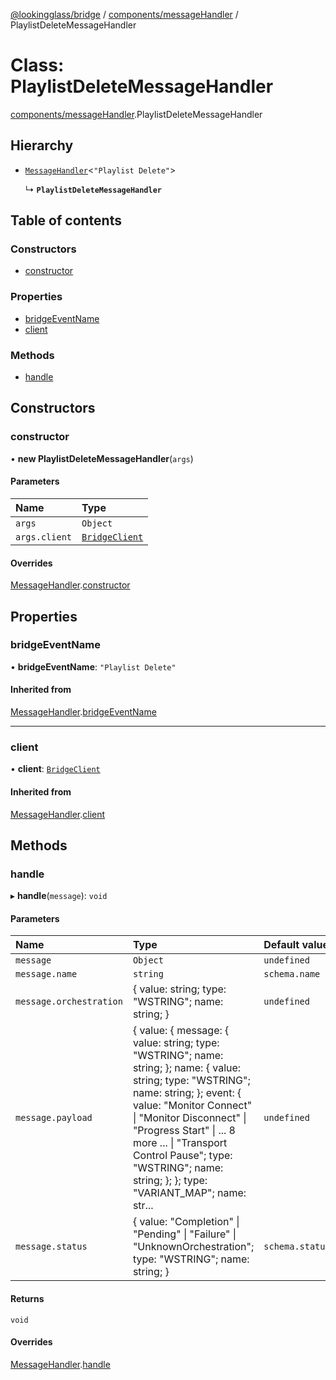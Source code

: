 [@lookingglass/bridge](../README.md) / [components/messageHandler](../modules/components_messageHandler.md) / PlaylistDeleteMessageHandler

# Class: PlaylistDeleteMessageHandler

[components/messageHandler](../modules/components_messageHandler.md).PlaylistDeleteMessageHandler

## Hierarchy

- [`MessageHandler`](components_messageHandler.MessageHandler.md)<``"Playlist Delete"``\>

  ↳ **`PlaylistDeleteMessageHandler`**

## Table of contents

### Constructors

- [constructor](components_messageHandler.PlaylistDeleteMessageHandler.md#constructor)

### Properties

- [bridgeEventName](components_messageHandler.PlaylistDeleteMessageHandler.md#bridgeeventname)
- [client](components_messageHandler.PlaylistDeleteMessageHandler.md#client)

### Methods

- [handle](components_messageHandler.PlaylistDeleteMessageHandler.md#handle)

## Constructors

### constructor

• **new PlaylistDeleteMessageHandler**(`args`)

#### Parameters

| Name | Type |
| :------ | :------ |
| `args` | `Object` |
| `args.client` | [`BridgeClient`](client.BridgeClient.md) |

#### Overrides

[MessageHandler](components_messageHandler.MessageHandler.md).[constructor](components_messageHandler.MessageHandler.md#constructor)

## Properties

### bridgeEventName

• **bridgeEventName**: ``"Playlist Delete"``

#### Inherited from

[MessageHandler](components_messageHandler.MessageHandler.md).[bridgeEventName](components_messageHandler.MessageHandler.md#bridgeeventname)

___

### client

• **client**: [`BridgeClient`](client.BridgeClient.md)

#### Inherited from

[MessageHandler](components_messageHandler.MessageHandler.md).[client](components_messageHandler.MessageHandler.md#client)

## Methods

### handle

▸ **handle**(`message`): `void`

#### Parameters

| Name | Type | Default value |
| :------ | :------ | :------ |
| `message` | `Object` | `undefined` |
| `message.name` | `string` | `schema.name` |
| `message.orchestration` | { value: string; type: "WSTRING"; name: string; } | `undefined` |
| `message.payload` | { value: { message: { value: string; type: "WSTRING"; name: string; }; name: { value: string; type: "WSTRING"; name: string; }; event: { value: "Monitor Connect" \| "Monitor Disconnect" \| "Progress Start" \| ... 8 more ... \| "Transport Control Pause"; type: "WSTRING"; name: string; }; }; type: "VARIANT\_MAP"; name: str... | `undefined` |
| `message.status` | { value: "Completion" \| "Pending" \| "Failure" \| "UnknownOrchestration"; type: "WSTRING"; name: string; } | `schema.status` |

#### Returns

`void`

#### Overrides

[MessageHandler](components_messageHandler.MessageHandler.md).[handle](components_messageHandler.MessageHandler.md#handle)
